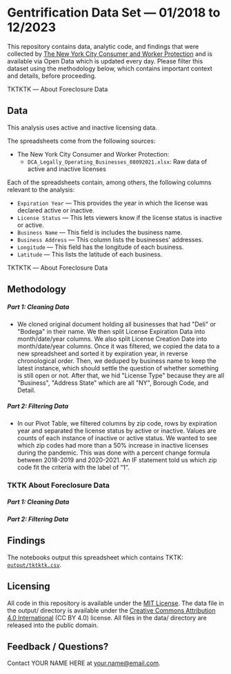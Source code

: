 # Gentrification Data Set — 01/2018 to 12/2023

This repository contains data, analytic code, and findings that were collected by [The New York City Consumer and Worker Protection](https://data.cityofnewyork.us/Business/Legally-Operating-Businesses/w7w3-xahh) and is available via Open Data which is updated every day. Please filter this dataset using the methodology below, which contains important context and details, before proceeding.

TKTKTK –– About Foreclosure Data

## Data

This analysis uses active and inactive licensing data.

The spreadsheets come from the following sources:

- The New York City Consumer and Worker Protection:
  - `DCA_Legally_Operating_Businesses_08092021.xlsx`: Raw data of active and inactive licenses

Each of the spreadsheets contain, among others, the following columns relevant to the analysis:

- `Expiration Year` — This provides the year in which the license was declared active or inactive.
- `License Status` — This lets viewers know if the license status is inactive or active.
- `Business Name` — This field is includes the business name.
- `Business Address` — This column lists the businesses' addresses.
- `Longitude` — This field has the longitude of each business.
- `Latitude` — This lists the latitude of each business.

TKTKTK –– About Foreclosure Data

## Methodology

##### Part 1: Cleaning Data

- We cloned original document holding all businesses that had "Deli" or "Bodega" in their name. We then split License Expiration Data into month/date/year columns. We also split License Creation Date into month/date/year columns. Once it was filtered, we copied the data to a new spreadsheet and sorted it by expiration year, in reverse chronological order. Then, we deduped by business name to keep the latest instance, which should settle the question of whether something is still open or not. After that, we hid "License Type" because they are all "Business", "Address State" which are all "NY", Borough Code, and Detail. 


##### Part 2: Filtering Data

- In our Pivot Table, we filtered columns by zip code, rows by expiration year and separated the license status by active or inactive. Values are counts of each instance of inactive or active status. We wanted to see which zip codes had more than a 50% increase in inactive licenses during the pandemic. This was done with a percent change formula between 2018-2019 and 2020-2021. An IF statement told us which zip code fit the criteria with the label of “1”.


### TKTK About Foreclosure Data

##### Part 1: Cleaning Data

##### Part 2: Filtering Data


## Findings

The notebooks output this spreadsheet which contains TKTK: [`output/tktktk.csv`](output/tktktk.csv).

## Licensing

All code in this repository is available under the [MIT License](https://opensource.org/licenses/MIT). The data file in the output/ directory is available under the [Creative Commons Attribution 4.0 International](https://creativecommons.org/licenses/by/4.0/) (CC BY 4.0) license. All files in the data/ directory are released into the public domain.

## Feedback / Questions?

Contact YOUR NAME HERE at your.name@email.com.
